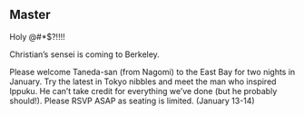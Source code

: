 ## Master
<p class="master">
Holy @#*$?!!!!

Christian’s sensei is coming to Berkeley.

Please welcome Taneda-san (from Nagomi) to the East Bay for two nights in January.
Try the latest in Tokyo nibbles and meet the man who inspired Ippuku.
He can’t take credit for everything we’ve done (but he probably should!).
Please RSVP ASAP as seating is limited. (January 13-14)
</p>
